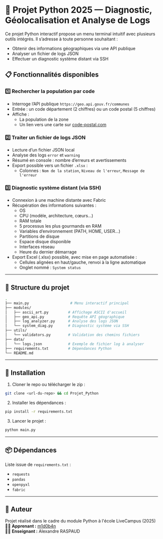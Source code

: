 # 🐍 Projet Python 2025 — Diagnostic, Géolocalisation et Analyse de Logs

Ce projet Python interactif propose un menu terminal intuitif avec plusieurs outils intégrés. Il s’adresse à toute personne souhaitant :
- Obtenir des informations géographiques via une API publique
- Analyser un fichier de logs JSON
- Effectuer un diagnostic système distant via SSH

## 📋 Fonctionnalités disponibles

### 1️⃣ Rechercher la population par code
- Interroge l’API publique `https://geo.api.gouv.fr/communes`
- Entrée : un code département (2 chiffres) ou un code postal (5 chiffres)
- Affiche :
  - La population de la zone
  - Un lien vers une carte sur [code-postal.com](https://www.code-postal.com/)

### 2️⃣ Traiter un fichier de logs JSON
- Lecture d’un fichier JSON local
- Analyse des logs `error` et `warning`
- Résumé en console : nombre d’erreurs et avertissements
- Export possible vers un fichier `.xlsx` :
  - Colonnes : `Nom de la station`, `Niveau de l'erreur`, `Message de l'erreur`

### 3️⃣ Diagnostic système distant (via SSH)
- Connexion à une machine distante avec Fabric
- Récupération des informations suivantes :
  - OS
  - CPU (modèle, architecture, cœurs…)
  - RAM totale
  - 5 processus les plus gourmands en RAM
  - Variables d’environnement (PATH, HOME, USER…)
  - Partitions de disque
  - Espace disque disponible
  - Interfaces réseau
  - Heure du dernier démarrage
- Export Excel (.xlsx) possible, avec mise en page automatisée :
  - Cellules alignées en haut/gauche, renvoi à la ligne automatique
  - Onglet nommé : `System status`

---

## 🧱 Structure du projet

```bash
.
├── main.py                   # Menu interactif principal
├── modules/
│   ├── ascii_art.py         # Affichage ASCII d'accueil
│   ├── geo_api.py           # Requête API géographique
│   ├── log_analyzer.py      # Analyse des logs JSON
│   └── system_diag.py       # Diagnostic système via SSH
├── utils/
│   └── validators.py        # Validation des chemins fichiers
├── data/
│   └── logs.json            # Exemple de fichier log à analyser
├── requirements.txt         # Dépendances Python
└── README.md
```

---

## 🚀 Installation

1. Cloner le repo ou télécharger le zip :
```bash
git clone <url-du-repo> && cd Projet_Python
```

2. Installer les dépendances :
```bash
pip install -r requirements.txt
```

3. Lancer le projet :
```bash
python main.py
```

---

## 📦 Dépendances

Liste issue de `requirements.txt` :
- `requests`
- `pandas`
- `openpyxl`
- `fabric`

---

## 🧠 Auteur

Projet réalisé dans le cadre du module Python à l'école LiveCampus (2025)  
👨‍💻 **Apprenant :** [m1d0b4n](https://github.com/m1d0b4n)   
👨‍🏫 **Enseignant :** Alexandre RASPAUD   
